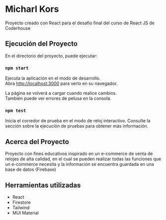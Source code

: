 # Micharl Kors

Proyecto creado con React para el desafio final del curso de React JS de Coderhouse

## Ejecución del Proyecto

En el directorio del proyecto, puede ejecutar:

### `npm start`

Ejecuta la aplicación en el modo de desarrollo.\
Abra [http://localhost:3000](http://localhost:3000) para verlo en su navegador.

La página se volverá a cargar cuando realice cambios.\
También puede ver errores de pelusa en la consola.

### `npm test`

Inicia el corredor de prueba en el modo de reloj interactivo.
Consulte la sección sobre la ejecución de pruebas para obtener más información.

## Acerca del Proyecto

Proyecto con fines educativos inspirado en un e-commerce de venta de relojes de alta calidad, en el cual se pueden realizar todas las funciones que un e-commerce necesita y la información se encuentra guardada en una base de datos (Firebase)

## Herramientas utilizadas

- React
- Firestore
- Tailwind
- MUI Material